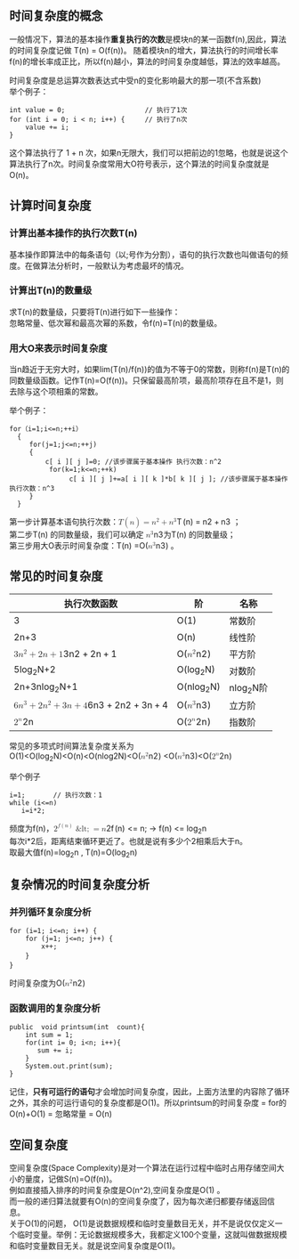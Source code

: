 <!DOCTYPE html>
<html>

<head>
  <meta charset="utf-8">
  <meta name="viewport" content="width=device-width, initial-scale=1.0">
  <title>时间复杂度和空间复杂度</title>
  <link rel="stylesheet" href="https://stackedit.io/style.css" />
</head>

<body class="stackedit">
  <div class="stackedit__html"><h2 id="时间复杂度的概念">时间复杂度的概念</h2>
<p>一般情况下，算法的基本操作<strong>重复执行的次数</strong>是模块n的某一函数f(n),因此，算法的时间复杂度记做 T(n) = O(f(n))。 随着模块n的增大，算法执行的时间增长率f(n)的增长率成正比，所以f(n)越小，算法的时间复杂度越低，算法的效率越高。</p>
<p>时间复杂度是总运算次数表达式中受n的变化影响最大的那一项(不含系数)<br>
举个例子：</p>
<pre><code>int value = 0;                    // 执行了1次
for (int i = 0; i &lt; n; i++) {     // 执行了n次
    value += i;
}
</code></pre>
<p>这个算法执行了 1 + n 次，如果n无限大，我们可以把前边的1忽略，也就是说这个算法执行了n次。时间复杂度常用大O符号表示，这个算法的时间复杂度就是O(n)。</p>
<h2 id="计算时间复杂度">计算时间复杂度</h2>
<h3 id="计算出基本操作的执行次数tn">计算出基本操作的执行次数T(n)</h3>
<p>基本操作即算法中的每条语句（以;号作为分割），语句的执行次数也叫做语句的频度。在做算法分析时，一般默认为考虑最坏的情况。</p>
<h3 id="计算出tn的数量级">计算出T(n)的数量级</h3>
<p>求T(n)的数量级，只要将T(n)进行如下一些操作：<br>
忽略常量、低次幂和最高次幂的系数，令f(n)=T(n)的数量级。</p>
<h3 id="用大o来表示时间复杂度">用大O来表示时间复杂度</h3>
<p>当n趋近于无穷大时，如果lim(T(n)/f(n))的值为不等于0的常数，则称f(n)是T(n)的同数量级函数。记作T(n)=O(f(n))。只保留最高阶项，最高阶项存在且不是1，则去除与这个项相乘的常数。</p>
<p>举个例子：</p>
<pre><code>for（i=1;i&lt;=n;++i）
  {
     for(j=1;j&lt;=n;++j)
     {
         c[ i ][ j ]=0; //该步骤属于基本操作 执行次数：n^2
          for(k=1;k&lt;=n;++k)
               c[ i ][ j ]+=a[ i ][ k ]*b[ k ][ j ]; //该步骤属于基本操作 执行次数：n^3
     }
  }
</code></pre>
<p>第一步计算基本语句执行次数：<span class="katex--inline"><span class="katex"><span class="katex-mathml"><math><semantics><mrow><mi>T</mi><mo>(</mo><mi>n</mi><mo>)</mo><mo>=</mo><msup><mi>n</mi><mn>2</mn></msup><mo>+</mo><msup><mi>n</mi><mn>3</mn></msup></mrow><annotation encoding="application/x-tex">T(n) = n^{2}+n^{3}</annotation></semantics></math></span><span class="katex-html" aria-hidden="true"><span class="base"><span class="strut" style="height: 1em; vertical-align: -0.25em;"></span><span class="mord mathit" style="margin-right: 0.13889em;">T</span><span class="mopen">(</span><span class="mord mathit">n</span><span class="mclose">)</span><span class="mspace" style="margin-right: 0.277778em;"></span><span class="mrel">=</span><span class="mspace" style="margin-right: 0.277778em;"></span></span><span class="base"><span class="strut" style="height: 0.897438em; vertical-align: -0.08333em;"></span><span class="mord"><span class="mord mathit">n</span><span class="msupsub"><span class="vlist-t"><span class="vlist-r"><span class="vlist" style="height: 0.814108em;"><span class="" style="top: -3.063em; margin-right: 0.05em;"><span class="pstrut" style="height: 2.7em;"></span><span class="sizing reset-size6 size3 mtight"><span class="mord mtight"><span class="mord mtight">2</span></span></span></span></span></span></span></span></span><span class="mspace" style="margin-right: 0.222222em;"></span><span class="mbin">+</span><span class="mspace" style="margin-right: 0.222222em;"></span></span><span class="base"><span class="strut" style="height: 0.814108em; vertical-align: 0em;"></span><span class="mord"><span class="mord mathit">n</span><span class="msupsub"><span class="vlist-t"><span class="vlist-r"><span class="vlist" style="height: 0.814108em;"><span class="" style="top: -3.063em; margin-right: 0.05em;"><span class="pstrut" style="height: 2.7em;"></span><span class="sizing reset-size6 size3 mtight"><span class="mord mtight"><span class="mord mtight">3</span></span></span></span></span></span></span></span></span></span></span></span></span> ；<br>
第二步T(n) 的同数量级，我们可以确定 <span class="katex--inline"><span class="katex"><span class="katex-mathml"><math><semantics><mrow><msup><mi>n</mi><mn>3</mn></msup></mrow><annotation encoding="application/x-tex">n^{3}</annotation></semantics></math></span><span class="katex-html" aria-hidden="true"><span class="base"><span class="strut" style="height: 0.814108em; vertical-align: 0em;"></span><span class="mord"><span class="mord mathit">n</span><span class="msupsub"><span class="vlist-t"><span class="vlist-r"><span class="vlist" style="height: 0.814108em;"><span class="" style="top: -3.063em; margin-right: 0.05em;"><span class="pstrut" style="height: 2.7em;"></span><span class="sizing reset-size6 size3 mtight"><span class="mord mtight"><span class="mord mtight">3</span></span></span></span></span></span></span></span></span></span></span></span></span>为T(n) 的同数量级；<br>
第三步用大O表示时间复杂度：T(n) =O(<span class="katex--inline"><span class="katex"><span class="katex-mathml"><math><semantics><mrow><msup><mi>n</mi><mn>3</mn></msup></mrow><annotation encoding="application/x-tex">n^{3}</annotation></semantics></math></span><span class="katex-html" aria-hidden="true"><span class="base"><span class="strut" style="height: 0.814108em; vertical-align: 0em;"></span><span class="mord"><span class="mord mathit">n</span><span class="msupsub"><span class="vlist-t"><span class="vlist-r"><span class="vlist" style="height: 0.814108em;"><span class="" style="top: -3.063em; margin-right: 0.05em;"><span class="pstrut" style="height: 2.7em;"></span><span class="sizing reset-size6 size3 mtight"><span class="mord mtight"><span class="mord mtight">3</span></span></span></span></span></span></span></span></span></span></span></span></span>) 。</p>
<h2 id="常见的时间复杂度">常见的时间复杂度</h2>

<table>
<thead>
<tr>
<th>执行次数函数</th>
<th>阶</th>
<th>名称</th>
</tr>
</thead>
<tbody>
<tr>
<td>3</td>
<td>O(1)</td>
<td>常数阶</td>
</tr>
<tr>
<td>2n+3</td>
<td>O(n)</td>
<td>线性阶</td>
</tr>
<tr>
<td><span class="katex--inline"><span class="katex"><span class="katex-mathml"><math><semantics><mrow><mn>3</mn><msup><mi>n</mi><mn>2</mn></msup><mo>+</mo><mn>2</mn><mi>n</mi><mo>+</mo><mn>1</mn></mrow><annotation encoding="application/x-tex">3n^{2}+2n+1</annotation></semantics></math></span><span class="katex-html" aria-hidden="true"><span class="base"><span class="strut" style="height: 0.897438em; vertical-align: -0.08333em;"></span><span class="mord">3</span><span class="mord"><span class="mord mathit">n</span><span class="msupsub"><span class="vlist-t"><span class="vlist-r"><span class="vlist" style="height: 0.814108em;"><span class="" style="top: -3.063em; margin-right: 0.05em;"><span class="pstrut" style="height: 2.7em;"></span><span class="sizing reset-size6 size3 mtight"><span class="mord mtight"><span class="mord mtight">2</span></span></span></span></span></span></span></span></span><span class="mspace" style="margin-right: 0.222222em;"></span><span class="mbin">+</span><span class="mspace" style="margin-right: 0.222222em;"></span></span><span class="base"><span class="strut" style="height: 0.72777em; vertical-align: -0.08333em;"></span><span class="mord">2</span><span class="mord mathit">n</span><span class="mspace" style="margin-right: 0.222222em;"></span><span class="mbin">+</span><span class="mspace" style="margin-right: 0.222222em;"></span></span><span class="base"><span class="strut" style="height: 0.64444em; vertical-align: 0em;"></span><span class="mord">1</span></span></span></span></span></td>
<td>O(<span class="katex--inline"><span class="katex"><span class="katex-mathml"><math><semantics><mrow><msup><mi>n</mi><mn>2</mn></msup></mrow><annotation encoding="application/x-tex">n^{2}</annotation></semantics></math></span><span class="katex-html" aria-hidden="true"><span class="base"><span class="strut" style="height: 0.814108em; vertical-align: 0em;"></span><span class="mord"><span class="mord mathit">n</span><span class="msupsub"><span class="vlist-t"><span class="vlist-r"><span class="vlist" style="height: 0.814108em;"><span class="" style="top: -3.063em; margin-right: 0.05em;"><span class="pstrut" style="height: 2.7em;"></span><span class="sizing reset-size6 size3 mtight"><span class="mord mtight"><span class="mord mtight">2</span></span></span></span></span></span></span></span></span></span></span></span></span>)</td>
<td>平方阶</td>
</tr>
<tr>
<td>5log<sub>2</sub>N+2</td>
<td>O(log<sub>2</sub>N)</td>
<td>对数阶</td>
</tr>
<tr>
<td>2n+3nlog<sub>2</sub>N+1</td>
<td>O(nlog<sub>2</sub>N)</td>
<td>nlog<sub>2</sub>N阶</td>
</tr>
<tr>
<td><span class="katex--inline"><span class="katex"><span class="katex-mathml"><math><semantics><mrow><mn>6</mn><msup><mi>n</mi><mn>3</mn></msup><mo>+</mo><mn>2</mn><msup><mi>n</mi><mn>2</mn></msup><mo>+</mo><mn>3</mn><mi>n</mi><mo>+</mo><mn>4</mn></mrow><annotation encoding="application/x-tex">6n^{3}+2n^{2}+3n+4</annotation></semantics></math></span><span class="katex-html" aria-hidden="true"><span class="base"><span class="strut" style="height: 0.897438em; vertical-align: -0.08333em;"></span><span class="mord">6</span><span class="mord"><span class="mord mathit">n</span><span class="msupsub"><span class="vlist-t"><span class="vlist-r"><span class="vlist" style="height: 0.814108em;"><span class="" style="top: -3.063em; margin-right: 0.05em;"><span class="pstrut" style="height: 2.7em;"></span><span class="sizing reset-size6 size3 mtight"><span class="mord mtight"><span class="mord mtight">3</span></span></span></span></span></span></span></span></span><span class="mspace" style="margin-right: 0.222222em;"></span><span class="mbin">+</span><span class="mspace" style="margin-right: 0.222222em;"></span></span><span class="base"><span class="strut" style="height: 0.897438em; vertical-align: -0.08333em;"></span><span class="mord">2</span><span class="mord"><span class="mord mathit">n</span><span class="msupsub"><span class="vlist-t"><span class="vlist-r"><span class="vlist" style="height: 0.814108em;"><span class="" style="top: -3.063em; margin-right: 0.05em;"><span class="pstrut" style="height: 2.7em;"></span><span class="sizing reset-size6 size3 mtight"><span class="mord mtight"><span class="mord mtight">2</span></span></span></span></span></span></span></span></span><span class="mspace" style="margin-right: 0.222222em;"></span><span class="mbin">+</span><span class="mspace" style="margin-right: 0.222222em;"></span></span><span class="base"><span class="strut" style="height: 0.72777em; vertical-align: -0.08333em;"></span><span class="mord">3</span><span class="mord mathit">n</span><span class="mspace" style="margin-right: 0.222222em;"></span><span class="mbin">+</span><span class="mspace" style="margin-right: 0.222222em;"></span></span><span class="base"><span class="strut" style="height: 0.64444em; vertical-align: 0em;"></span><span class="mord">4</span></span></span></span></span></td>
<td>O(<span class="katex--inline"><span class="katex"><span class="katex-mathml"><math><semantics><mrow><msup><mi>n</mi><mn>3</mn></msup></mrow><annotation encoding="application/x-tex">n^{3}</annotation></semantics></math></span><span class="katex-html" aria-hidden="true"><span class="base"><span class="strut" style="height: 0.814108em; vertical-align: 0em;"></span><span class="mord"><span class="mord mathit">n</span><span class="msupsub"><span class="vlist-t"><span class="vlist-r"><span class="vlist" style="height: 0.814108em;"><span class="" style="top: -3.063em; margin-right: 0.05em;"><span class="pstrut" style="height: 2.7em;"></span><span class="sizing reset-size6 size3 mtight"><span class="mord mtight"><span class="mord mtight">3</span></span></span></span></span></span></span></span></span></span></span></span></span>)</td>
<td>立方阶</td>
</tr>
<tr>
<td><span class="katex--inline"><span class="katex"><span class="katex-mathml"><math><semantics><mrow><msup><mn>2</mn><mi>n</mi></msup></mrow><annotation encoding="application/x-tex">2^{n}</annotation></semantics></math></span><span class="katex-html" aria-hidden="true"><span class="base"><span class="strut" style="height: 0.664392em; vertical-align: 0em;"></span><span class="mord"><span class="mord">2</span><span class="msupsub"><span class="vlist-t"><span class="vlist-r"><span class="vlist" style="height: 0.664392em;"><span class="" style="top: -3.063em; margin-right: 0.05em;"><span class="pstrut" style="height: 2.7em;"></span><span class="sizing reset-size6 size3 mtight"><span class="mord mtight"><span class="mord mathit mtight">n</span></span></span></span></span></span></span></span></span></span></span></span></span></td>
<td>O(<span class="katex--inline"><span class="katex"><span class="katex-mathml"><math><semantics><mrow><msup><mn>2</mn><mi>n</mi></msup></mrow><annotation encoding="application/x-tex">2^{n}</annotation></semantics></math></span><span class="katex-html" aria-hidden="true"><span class="base"><span class="strut" style="height: 0.664392em; vertical-align: 0em;"></span><span class="mord"><span class="mord">2</span><span class="msupsub"><span class="vlist-t"><span class="vlist-r"><span class="vlist" style="height: 0.664392em;"><span class="" style="top: -3.063em; margin-right: 0.05em;"><span class="pstrut" style="height: 2.7em;"></span><span class="sizing reset-size6 size3 mtight"><span class="mord mtight"><span class="mord mathit mtight">n</span></span></span></span></span></span></span></span></span></span></span></span></span>)</td>
<td>指数阶</td>
</tr>
</tbody>
</table><p>常见的多项式时间算法复杂度关系为<br>
O(1)&lt;O(log<sub>2</sub>N)&lt;O(n)&lt;O(nlog2N)&lt;O(<span class="katex--inline"><span class="katex"><span class="katex-mathml"><math><semantics><mrow><msup><mi>n</mi><mn>2</mn></msup></mrow><annotation encoding="application/x-tex">n^{2}</annotation></semantics></math></span><span class="katex-html" aria-hidden="true"><span class="base"><span class="strut" style="height: 0.814108em; vertical-align: 0em;"></span><span class="mord"><span class="mord mathit">n</span><span class="msupsub"><span class="vlist-t"><span class="vlist-r"><span class="vlist" style="height: 0.814108em;"><span class="" style="top: -3.063em; margin-right: 0.05em;"><span class="pstrut" style="height: 2.7em;"></span><span class="sizing reset-size6 size3 mtight"><span class="mord mtight"><span class="mord mtight">2</span></span></span></span></span></span></span></span></span></span></span></span></span>) &lt;O(<span class="katex--inline"><span class="katex"><span class="katex-mathml"><math><semantics><mrow><msup><mi>n</mi><mn>3</mn></msup></mrow><annotation encoding="application/x-tex">n^{3}</annotation></semantics></math></span><span class="katex-html" aria-hidden="true"><span class="base"><span class="strut" style="height: 0.814108em; vertical-align: 0em;"></span><span class="mord"><span class="mord mathit">n</span><span class="msupsub"><span class="vlist-t"><span class="vlist-r"><span class="vlist" style="height: 0.814108em;"><span class="" style="top: -3.063em; margin-right: 0.05em;"><span class="pstrut" style="height: 2.7em;"></span><span class="sizing reset-size6 size3 mtight"><span class="mord mtight"><span class="mord mtight">3</span></span></span></span></span></span></span></span></span></span></span></span></span>)&lt;O(<span class="katex--inline"><span class="katex"><span class="katex-mathml"><math><semantics><mrow><msup><mn>2</mn><mi>n</mi></msup></mrow><annotation encoding="application/x-tex">2^{n}</annotation></semantics></math></span><span class="katex-html" aria-hidden="true"><span class="base"><span class="strut" style="height: 0.664392em; vertical-align: 0em;"></span><span class="mord"><span class="mord">2</span><span class="msupsub"><span class="vlist-t"><span class="vlist-r"><span class="vlist" style="height: 0.664392em;"><span class="" style="top: -3.063em; margin-right: 0.05em;"><span class="pstrut" style="height: 2.7em;"></span><span class="sizing reset-size6 size3 mtight"><span class="mord mtight"><span class="mord mathit mtight">n</span></span></span></span></span></span></span></span></span></span></span></span></span>)</p>
<p>举个例子</p>
<pre><code>i=1;       // 执行次数：1
while (i&lt;=n)
   i=i*2;  
</code></pre>
<p>频度为f(n)，<span class="katex--inline"><span class="katex"><span class="katex-mathml"><math><semantics><mrow><msup><mn>2</mn><mrow><mi>f</mi><mo>(</mo><mi>n</mi><mo>)</mo></mrow></msup><mo>&amp;lt;</mo><mo>=</mo><mi>n</mi></mrow><annotation encoding="application/x-tex">2^{f(n)}&amp;lt;=n</annotation></semantics></math></span><span class="katex-html" aria-hidden="true"><span class="base"><span class="strut" style="height: 0.9271em; vertical-align: -0.0391em;"></span><span class="mord"><span class="mord">2</span><span class="msupsub"><span class="vlist-t"><span class="vlist-r"><span class="vlist" style="height: 0.888em;"><span class="" style="top: -3.063em; margin-right: 0.05em;"><span class="pstrut" style="height: 2.7em;"></span><span class="sizing reset-size6 size3 mtight"><span class="mord mtight"><span class="mord mathit mtight" style="margin-right: 0.10764em;">f</span><span class="mopen mtight">(</span><span class="mord mathit mtight">n</span><span class="mclose mtight">)</span></span></span></span></span></span></span></span></span><span class="mspace" style="margin-right: 0.277778em;"></span><span class="mrel">&lt;</span></span><span class="base"><span class="strut" style="height: 0.36687em; vertical-align: 0em;"></span><span class="mrel">=</span><span class="mspace" style="margin-right: 0.277778em;"></span></span><span class="base"><span class="strut" style="height: 0.43056em; vertical-align: 0em;"></span><span class="mord mathit">n</span></span></span></span></span>; -&gt; f(n) &lt;= log<sub>2</sub>n<br>
每次i*2后，距离结束循环更近了。也就是说有多少个2相乘后大于n。<br>
取最大值f(n)=log<sub>2</sub>n , T(n)=O(log<sub>2</sub>n)</p>
<h2 id="复杂情况的时间复杂度分析">复杂情况的时间复杂度分析</h2>
<h3 id="并列循环复杂度分析">并列循环复杂度分析</h3>
<pre><code>for (i=1; i&lt;=n; i++) {
	for (j=1; j&lt;=n; j++) {
		x++; 
	}　　 
}　　
</code></pre>
<p>时间复杂度为O(<span class="katex--inline"><span class="katex"><span class="katex-mathml"><math><semantics><mrow><msup><mi>n</mi><mn>2</mn></msup></mrow><annotation encoding="application/x-tex">n^{2}</annotation></semantics></math></span><span class="katex-html" aria-hidden="true"><span class="base"><span class="strut" style="height: 0.814108em; vertical-align: 0em;"></span><span class="mord"><span class="mord mathit">n</span><span class="msupsub"><span class="vlist-t"><span class="vlist-r"><span class="vlist" style="height: 0.814108em;"><span class="" style="top: -3.063em; margin-right: 0.05em;"><span class="pstrut" style="height: 2.7em;"></span><span class="sizing reset-size6 size3 mtight"><span class="mord mtight"><span class="mord mtight">2</span></span></span></span></span></span></span></span></span></span></span></span></span>)</p>
<h3 id="函数调用的复杂度分析">函数调用的复杂度分析</h3>
<pre><code>public  void printsum(int  count){
    int sum = 1;
    for(int i= 0; i&lt;n; i++){
       sum += i;
    }   
    System.out.print(sum);
}
</code></pre>
<p>记住，<strong>只有可运行的语句</strong>才会增加时间复杂度，因此，上面方法里的内容除了循环之外，其余的可运行语句的复杂度都是O(1)。所以printsum的时间复杂度 = for的O(n)+O(1) = 忽略常量 = O(n)</p>
<h2 id="空间复杂度">空间复杂度</h2>
<p>空间复杂度(Space Complexity)是对一个算法在运行过程中临时占用存储空间大小的量度，记做S(n)=O(f(n))。<br>
例如直接插入排序的时间复杂度是O(n^2),空间复杂度是O(1) 。<br>
而一般的递归算法就要有O(n)的空间复杂度了，因为每次递归都要存储返回信息。<br>
关于O(1)的问题， O(1)是说数据规模和临时变量数目无关，并不是说仅仅定义一个临时变量。举例：无论数据规模多大，我都定义100个变量，这就叫做数据规模和临时变量数目无关。就是说空间复杂度是O(1)。</p>
</div>
</body>

</html>
